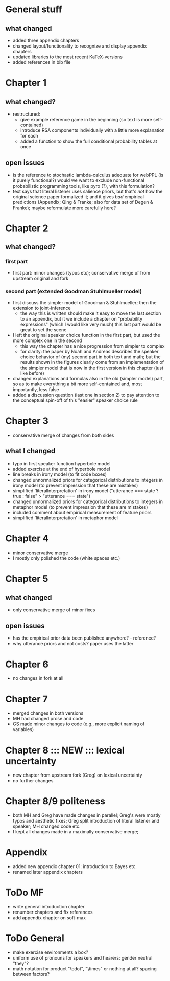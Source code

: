 # General stuff

## what changed

- added three appendix chapters
- changed layout/functionality to recognize and display appendix chapters
- updated libraries to the most recent KaTeX-versions
- added references in bib file


# Chapter 1

## what changed?

- restructured:
	- give example reference game in the beginning (so text is more self-contained)
	- introduce RSA components individually with a little more explanation for each
	- added a function to show the full conditional probability tables at once

## open issues

- is the reference to stochastic lambda-calculus adequate for webPPL (is it purely
  functional?) would we want to exclude non-functional probabilistic programming tools, like
  pyro (?), with this formulation?
- text says that literal listener uses salience priors, but that's *not* how the original
  science paper formalized it; and it gives *bad* empirical predictions (Appendix; Qing &
  Franke; also for data set of Degen & Franke); maybe reformulate more carefully here?

# Chapter 2

## what changed?

### first part

- first part: minor changes (typos etc); conservative merge of from upstream original and fork

### second part (extended Goodman Stuhlmueller model)

- first discuss the simpler model of Goodman & Stuhlmueller; then the extension to
  joint-inference
  - the way this is written should make it easy to move the last section to an appendix, but it
    we include a chapter on "probability expressions" (which I would like very much) this last
    part would be great to set the scene
- I left the original speaker choice function in the first part, but used the more complex one
  in the second
    - this way the chapter has a nice progression from simpler to complex
    - for clarity: the paper by Noah and Andreas describes the speaker choice behavior of (my)
      second part in both text and math; but the results shown in the figures clearly come from
      an implementation of the simpler model that is now in the first version in this chapter
      (just like before)
- changed explanations and formulas also in the old (simpler model) part, so as to make
  everything a bit more self-contained and, most importantly, less false 
- added a discussion question (last one in section 2) to pay attention to the conceptual
  spin-off of this "easier" speaker choice rule 

# Chapter 3

- conservative merge of changes from both sides

## what I changed

- typo in first speaker function hyperbole model
- added exercise at the end of hyperbole model
- line breaks in irony model (to fit code boxes)
- changed unnormalized priors for categorical distributions to integers
  in irony model (to prevent impression that these are mistakes)
- simplified 'literalInterpretation' in irony model
  ("utterance === state ? true : false" > "utterance === state")
- changed unnormalized priors for categorical distributions to integers
  in metaphor model (to prevent impression that these are mistakes)
- included comment about empirical measurement of feature priors
- simplified 'literalInterpretation' in metaphor model

# Chapter 4

- minor conservative merge
- I mostly only polished the code (white spaces etc.)

# Chapter 5

## what changed

- only conservative merge of minor fixes

## open issues

- has the empirical prior data been published anywhere? - reference?
- why utterance priors and not costs? paper uses the latter

# Chapter 6

- no changes in fork at all

# Chapter 7

- merged changes in both versions
- MH had changed prose and code
- GS made minor changes to code (e.g., more explicit naming of variables)

# Chapter 8 ::: NEW ::: lexical uncertainty

- new chapter from upstream fork (Greg) on lexical uncertainty
- no further changes

# Chapter 8/9 politeness

- both MH and Greg have made changes in parallel; Greg's were mostly typos and aesthetic fixes;
  Greg split introduction of literal listener and speaker;
  MH changed code etc.
- I kept all changes made in a maximally conservative merge;

# Appendix

- added new appendix chapter 01: introduction to Bayes etc.
- renamed later appendix chapters

# ToDo MF

- write general introduction chapter
- renumber chapters and fix references
- add appendix chapter on soft-max

# ToDo General

- make exercise environments a box?
- uniform use of pronouns for speakers and hearers: gender neutral "they"?
- math notation for product "\cdot", "\times" or nothing at all? spacing between factors?
